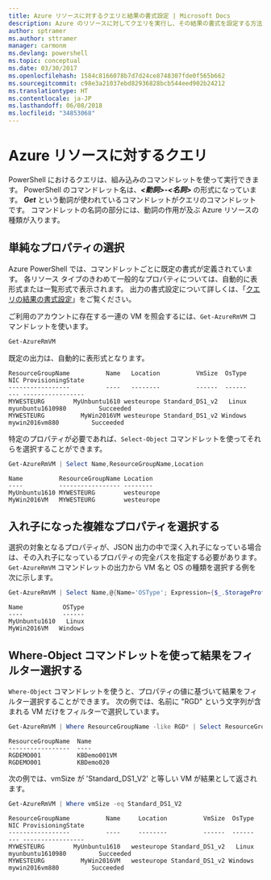 ```yaml
---
title: Azure リソースに対するクエリと結果の書式設定 | Microsoft Docs
description: Azure のリソースに対してクエリを実行し、その結果の書式を設定する方法について説明します。
author: sptramer
ms.author: sttramer
manager: carmonm
ms.devlang: powershell
ms.topic: conceptual
ms.date: 03/30/2017
ms.openlocfilehash: 1584c8166078b7d7d24ce8748307fde0f565b662
ms.sourcegitcommit: c98e3a21037ebd82936828bcb544eed902b24212
ms.translationtype: HT
ms.contentlocale: ja-JP
ms.lasthandoff: 06/08/2018
ms.locfileid: "34853068"
---
```

# <a name="querying-for-azure-resources"></a>Azure リソースに対するクエリ

PowerShell におけるクエリは、組み込みのコマンドレットを使って実行できます。 PowerShell のコマンドレット名は、**_<動詞>-<名詞>_** の形式になっています。 **_Get_** という動詞が使われているコマンドレットがクエリのコマンドレットです。 コマンドレットの名詞の部分には、動詞の作用が及ぶ Azure リソースの種類が入ります。


## <a name="selecting-simple-properties"></a>単純なプロパティの選択

Azure PowerShell では、コマンドレットごとに既定の書式が定義されています。 各リソース タイプのきわめて一般的なプロパティについては、自動的に表形式または一覧形式で表示されます。 出力の書式設定について詳しくは、「[クエリの結果の書式設定](formatting-output.md)」をご覧ください。

ご利用のアカウントに存在する一連の VM を照会するには、`Get-AzureRmVM` コマンドレットを使います。

```powershell
Get-AzureRmVM
```

既定の出力は、自動的に表形式となります。

```
ResourceGroupName          Name   Location          VmSize  OsType              NIC ProvisioningState
-----------------          ----   --------          ------  ------              --- -----------------
MYWESTEURG        MyUnbuntu1610 westeurope Standard_DS1_v2   Linux myunbuntu1610980         Succeeded
MYWESTEURG          MyWin2016VM westeurope Standard_DS1_v2 Windows   mywin2016vm880         Succeeded
```

特定のプロパティが必要であれば、`Select-Object` コマンドレットを使ってそれらを選択することができます。

```powershell
Get-AzureRmVM | Select Name,ResourceGroupName,Location
```

```
Name          ResourceGroupName Location
----          ----------------- --------
MyUnbuntu1610 MYWESTEURG        westeurope
MyWin2016VM   MYWESTEURG        westeurope
```

## <a name="selecting-complex-nested-properties"></a>入れ子になった複雑なプロパティを選択する

選択の対象となるプロパティが、JSON 出力の中で深く入れ子になっている場合は、その入れ子になっているプロパティの完全パスを指定する必要があります。 `Get-AzureRmVM` コマンドレットの出力から VM 名と OS の種類を選択する例を次に示します。

```powershell
Get-AzureRmVM | Select Name,@{Name='OSType'; Expression={$_.StorageProfile.OSDisk.OSType}}
```

```
Name           OSType
----           ------
MyUnbuntu1610   Linux
MyWin2016VM   Windows
```

## <a name="filter-result-using-the-where-object-cmdlet"></a>Where-Object コマンドレットを使って結果をフィルター選択する

`Where-Object` コマンドレットを使うと、プロパティの値に基づいて結果をフィルター選択することができます。 次の例では、名前に "RGD" という文字列が含まれる VM だけをフィルターで選択しています。

```powershell
Get-AzureRmVM | Where ResourceGroupName -like RGD* | Select ResourceGroupName,Name
```

```
ResourceGroupName  Name
-----------------  ----
RGDEMO001          KBDemo001VM
RGDEMO001          KBDemo020
```

次の例では、vmSize が 'Standard_DS1_V2' と等しい VM が結果として返されます。

```powershell
Get-AzureRmVM | Where vmSize -eq Standard_DS1_V2
```

```
ResourceGroupName          Name     Location          VmSize  OsType              NIC ProvisioningState
-----------------          ----     --------          ------  ------              --- -----------------
MYWESTEURG        MyUnbuntu1610   westeurope Standard_DS1_v2   Linux myunbuntu1610980         Succeeded
MYWESTEURG          MyWin2016VM   westeurope Standard_DS1_v2 Windows   mywin2016vm880         Succeeded
```
